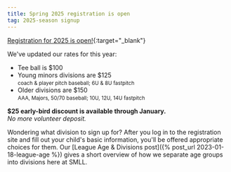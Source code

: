 ```yaml
---
title: Spring 2025 registration is open
tag: 2025-season signup
---
```


[Registration for 2025 is open!](https://www.sierramountainll.com/Default.aspx?tabid=890579){:target="_blank"}

We've updated our rates for this year:

- Tee ball is $100<br />
- Young minors divisions are $125<br />
  <small>coach & player pitch baseball; 6U & 8U fastpitch</small><br />
- Older divisions are $150<br />
  <small>AAA, Majors, 50/70 baseball; 10U, 12U, 14U fastpitch</small><br />

**$25 early-bird discount is available through January.**<br />
_No more volunteer deposit._<br />

Wondering what division to sign up for? After you log in to the registration site
and fill out your child's basic information, you'll be offered appropriate choices
for them. Our [League Age &amp; Divisions post]({% post_url 2023-01-18-league-age %})
gives a short overview of how we separate age groups into divisions here at SMLL.
